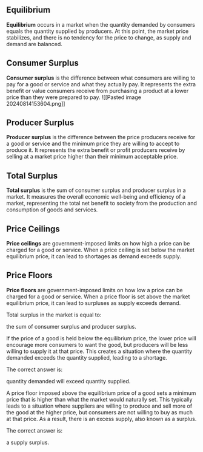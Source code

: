 ## Equilibrium
**Equilibrium** occurs in a market when the quantity demanded by consumers equals the quantity supplied by producers. At this point, the market price stabilizes, and there is no tendency for the price to change, as supply and demand are balanced.

## Consumer Surplus
**Consumer surplus** is the difference between what consumers are willing to pay for a good or service and what they actually pay. It represents the extra benefit or value consumers receive from purchasing a product at a lower price than they were prepared to pay.
![[Pasted image 20240814153604.png]]

## Producer Surplus
**Producer surplus** is the difference between the price producers receive for a good or service and the minimum price they are willing to accept to produce it. It represents the extra benefit or profit producers receive by selling at a market price higher than their minimum acceptable price.

## Total Surplus
**Total surplus** is the sum of consumer surplus and producer surplus in a market. It measures the overall economic well-being and efficiency of a market, representing the total net benefit to society from the production and consumption of goods and services.

## Price Ceilings
**Price ceilings** are government-imposed limits on how high a price can be charged for a good or service. When a price ceiling is set below the market equilibrium price, it can lead to shortages as demand exceeds supply.

## Price Floors
**Price floors** are government-imposed limits on how low a price can be charged for a good or service. When a price floor is set above the market equilibrium price, it can lead to surpluses as supply exceeds demand.

Total surplus in the market is equal to:


the sum of consumer surplus and producer surplus.


If the price of a good is held below the equilibrium price, the lower price will encourage more consumers to want the good, but producers will be less willing to supply it at that price. This creates a situation where the quantity demanded exceeds the quantity supplied, leading to a shortage.

The correct answer is:

quantity demanded will exceed quantity supplied.


A price floor imposed above the equilibrium price of a good sets a minimum price that is higher than what the market would naturally set. This typically leads to a situation where suppliers are willing to produce and sell more of the good at the higher price, but consumers are not willing to buy as much at that price. As a result, there is an excess supply, also known as a surplus.

The correct answer is:

a supply surplus.